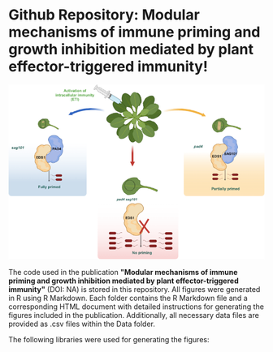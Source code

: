 # Github Repository: Modular mechanisms of immune priming and growth inhibition mediated by plant effector-triggered immunity!
<p align="center">
    <img src="Images/GA_3.png" alt="Summary image for the 'Modular mechanisms of immune priming and growth inhibition mediated by plant effector-triggered immunity!' publication, showing unequal redundancy of pad4 and sag101." width="550" style="display: inline-block;">
</p>
</div>

The code used in the publication **"Modular mechanisms of immune priming and growth inhibition mediated by plant effector-triggered immunity"** (DOI: NA) is stored in this repository. All figures were generated in R using R Markdown.
Each folder contains the R Markdown file and a corresponding HTML document with detailed instructions for generating the figures included in the publication. Additionally, all necessary data files are provided as .csv files within the Data folder.

The following libraries were used for generating the figures:



